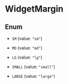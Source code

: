 # WidgetMargin

## Enum

- `SM` (value: `"sm"`)

- `MD` (value: `"md"`)

- `LG` (value: `"lg"`)

- `SMALL` (value: `"small"`)

- `LARGE` (value: `"large"`)
